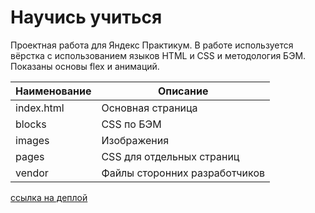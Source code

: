 # Научись учиться

Проектная работа для Яндекс Практикум. В работе используется вёрстка с использованием языков HTML и CSS и методология БЭМ. Показаны основы flex и анимаций.

Наименование | Описание
------------ | ---------
index.html   | Основная страница
blocks       | CSS по БЭМ
images       | Изображения
pages        | CSS для отдельных страниц
vendor       | Файлы сторонних разработчиков

[ссылка на деплой](https://gorbatenko-alexander.github.io/how-to-learn/)
